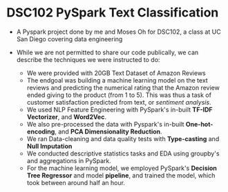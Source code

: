 # DSC102 PySpark Text Classification

* A Pyspark project done by me and Moses Oh for DSC102, a class at UC San Diego covering data engineering

* While we are not permitted to share our code publically, we can describe the techniques we were instructed to do:
    * We were provided with 20GB Text Dataset of Amazon Reviews
    * The endgoal was building a machine learning model on the text reviews and predicting the numerical rating that the Amazon review ended giving to the product (from 1 to 5). This was thus a task of customer satisfaction predicted from text, or *sentiment analysis*.
    * We used NLP Feature Engineering with PySpark's in-built **TF-IDF Vectorizer**, and **Word2Vec**.
    * We also pre-processed the data with Pyspark's in-built **One-hot-encoding**, and **PCA Dimensionality Reduction**.
    * We ran Data-cleaning and data quality tests with **Type-casting** and **Null Imputation**
    * We conducted descriptive statistics tasks and EDA using groupby's and aggregations in PySpark.
    * For the machine learning model, we employed PySpark's **Decision Tree Regressor** and model **pipeline**, and trained the model, which took between around half an hour.
